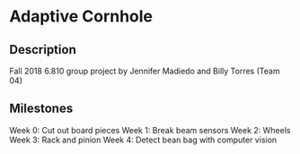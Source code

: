 # Adaptive Cornhole

## Description 
Fall 2018 6.810 group project by Jennifer Madiedo and Billy Torres (Team 04)

## Milestones
Week 0: Cut out board pieces 
Week 1: Break beam sensors
Week 2: Wheels
Week 3: Rack and pinion
Week 4: Detect bean bag with computer vision 

